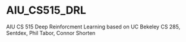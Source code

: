 # AIU_CS515_DRL
AIU CS 515 Deep Reinforcment Learning based on UC Bekeley CS 285, Sentdex, Phil Tabor, Connor Shorten
